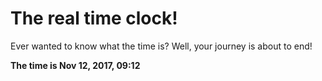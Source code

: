 # The real time clock!

Ever wanted to know what the time is? Well, your journey is about to end!

**The time is Nov 12, 2017, 09:12**